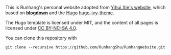This is Runhang's personal website adopted from [Yihui Xie's website](https://github.com/yihui/yihui.org), which based on [**blogdown**](https://github.com/rstudio/blogdown) and the [Hugo](https://gohugo.io) [hugo-ivy-theme](https://github.com/yihui/hugo-ivy). 

The Hugo template is licensed under MIT, and the content of all pages is licensed under [CC BY-NC-SA 4.0](http://creativecommons.org/licenses/by-nc-sa/4.0/).

You can clone this repository with 

```
git clone --recursive https://github.com/RunhangShu/RunhangWebsite.git
```

